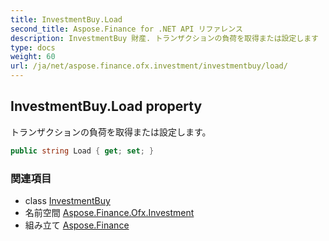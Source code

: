 ```yaml
---
title: InvestmentBuy.Load
second_title: Aspose.Finance for .NET API リファレンス
description: InvestmentBuy 財産. トランザクションの負荷を取得または設定します
type: docs
weight: 60
url: /ja/net/aspose.finance.ofx.investment/investmentbuy/load/
---
```

## InvestmentBuy.Load property

トランザクションの負荷を取得または設定します。

```csharp
public string Load { get; set; }
```

### 関連項目

* class [InvestmentBuy](../)
* 名前空間 [Aspose.Finance.Ofx.Investment](../../investmentbuy/)
* 組み立て [Aspose.Finance](../../../)


